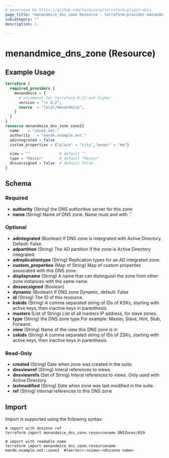 ```yaml
---
# generated by https://github.com/hashicorp/terraform-plugin-docs
page_title: "menandmice_dns_zone Resource - terraform-provider-menandmice"
subcategory: ""
description: |-
  
---
```


# menandmice_dns_zone (Resource)



## Example Usage

```terraform
terraform {
  required_providers {
    menandmice = {
      # uncomment for terraform 0.13 and higher
      version = "~> 0.2",
      source  = "local/menandmice",
    }
  }
}
resource menandmice_dns_zone zone2{
  name    = "zone2.net."
  authority   = "mandm.example.net."
  adintegrated = false
  custom_properties = {"place" = "city","owner" = "me"}

  view = ""             # default ""
  type = "Master"       # default "Master"
  dnssecsigned = false  # default false
}
```

<!-- schema generated by tfplugindocs -->
## Schema

### Required

- **authority** (String) the DNS authoritive server for this zone
- **name** (String) Name of DNS zone. Name must and with '.'

### Optional

- **adintegrated** (Boolean) If DNS zone is intergrated with Active Directory. Default: False.
- **adpartition** (String) The AD partition if the zone is Active Directory integrated.
- **adreplicationtype** (String) Replication types for an AD integrated zone.
- **custom_properties** (Map of String) Map of custom properties associated with this DNS zone.
- **displayname** (String) A name that can distinguish the zone from other zone instances with the same name.
- **dnssecsigned** (Boolean)
- **dynamic** (Boolean) If DNS zone Dynamic, default: False
- **id** (String) The ID of this resource.
- **kskids** (String) A comma separated string of IDs of KSKs, starting with active keys, then inactive keys in parenthesis.
- **masters** (List of String) List of all masters IP address, for slave zones.
- **type** (String) the DNS zone type.For example: Master, Slave, Hint, Stub, Forward.
- **view** (String) Name of the view this DNS zone is in
- **zskids** (String) A comma separated string of IDs of ZSKs, starting with active keys, then inactive keys in parenthesis.

### Read-Only

- **created** (String) Date when zone was created in the suite.
- **dnsviewref** (String) Interal references to views.
- **dnsviewrefs** (Set of String) Interal references to views. Only used with Active Directory.
- **lastmodified** (String) Date when zone was last modified in the suite.
- **ref** (String) Internal references to this DNS zone

## Import

Import is supported using the following syntax:

```shell
# import with dnszone ref
terraform import menandmice_dns_zone.resourcename DNSZones/659

# import with readable name
terraform import menandmice_dns_zone.resourcename mandm.example.net::zone1  #<server>:<view>:<dnzzone name>
```

